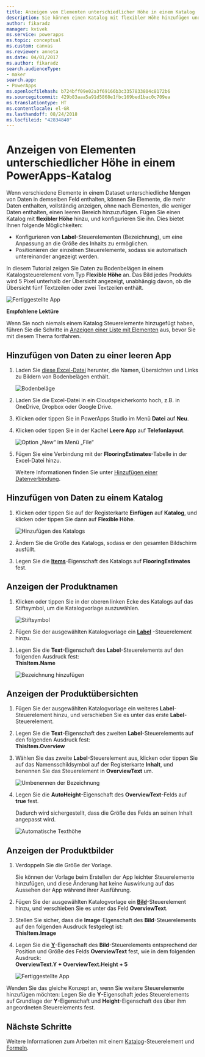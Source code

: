 ```yaml
---
title: Anzeigen von Elementen unterschiedlicher Höhe in einem Katalog | Microsoft-Dokumentation
description: Sie können einen Katalog mit flexibler Höhe hinzufügen und konfigurieren, damit er automatisch an die Größe des Inhalts in jedem Element des Katalogs angepasst wird.
author: fikaradz
manager: kvivek
ms.service: powerapps
ms.topic: conceptual
ms.custom: canvas
ms.reviewer: anneta
ms.date: 04/01/2017
ms.author: fikaradz
search.audienceType:
- maker
search.app:
- PowerApps
ms.openlocfilehash: b724bff09e02a3f69166b3c3357833804c8172b6
ms.sourcegitcommit: 429b83aaa5a91d5868e1fbc169bed1bac0c709ea
ms.translationtype: HT
ms.contentlocale: el-GR
ms.lasthandoff: 08/24/2018
ms.locfileid: "42834840"
---
```

# <a name="show-items-of-different-heights-in-a-powerapps-gallery"></a>Anzeigen von Elementen unterschiedlicher Höhe in einem PowerApps-Katalog
Wenn verschiedene Elemente in einem Dataset unterschiedliche Mengen von Daten in demselben Feld enthalten, können Sie Elemente, die mehr Daten enthalten, vollständig anzeigen, ohne nach Elementen, die weniger Daten enthalten, einen leeren Bereich hinzuzufügen. Fügen Sie einen Katalog mit **flexibler Höhe** hinzu, und konfigurieren Sie ihn. Dies bietet Ihnen folgende Möglichkeiten:

* Konfigurieren von **Label**-Steuerelementen (Bezeichnung), um eine Anpassung an die Größe des Inhalts zu ermöglichen.
* Positionieren der einzelnen Steuerelemente, sodass sie automatisch untereinander angezeigt werden.

In diesem Tutorial zeigen Sie Daten zu Bodenbelägen in einem Katalogsteuerelement vom Typ **Flexible Höhe** an. Das Bild jedes Produkts wird 5 Pixel unterhalb der Übersicht angezeigt, unabhängig davon, ob die Übersicht fünf Textzeilen oder zwei Textzeilen enthält.

![Fertiggestellte App](./media/gallery-dynamic-sizing/dynamic-app.png)

**Empfohlene Lektüre**

Wenn Sie noch niemals einem Katalog Steuerelemente hinzugefügt haben, führen Sie die Schritte in [Anzeigen einer Liste mit Elementen](add-gallery.md) aus, bevor Sie mit diesem Thema fortfahren.

## <a name="add-data-to-a-blank-app"></a>Hinzufügen von Daten zu einer leeren App
1. Laden Sie [diese Excel-Datei](https://az787822.vo.msecnd.net/documentation/get-started-from-data/FlooringEstimates.xlsx) herunter, die Namen, Übersichten und Links zu Bildern von Bodenbelägen enthält.

    ![Bodenbeläge](./media/gallery-dynamic-sizing/flooring-products.png)

2. Laden Sie die Excel-Datei in ein Cloudspeicherkonto hoch, z.B. in OneDrive, Dropbox oder Google Drive.

3. Klicken oder tippen Sie in PowerApps Studio im Menü **Datei** auf **Neu**.

4. Klicken oder tippen Sie in der Kachel **Leere App** auf **Telefonlayout**.

    ![Option „New“ im Menü „File“](./media/gallery-dynamic-sizing/blank-app.png)

5. Fügen Sie eine Verbindung mit der **FlooringEstimates**-Tabelle in der Excel-Datei hinzu.

    Weitere Informationen finden Sie unter [Hinzufügen einer Datenverbindung](add-data-connection.md).

## <a name="add-data-to-a-gallery"></a>Hinzufügen von Daten zu einem Katalog
1. Klicken oder tippen Sie auf der Registerkarte **Einfügen** auf **Katalog**, und klicken oder tippen Sie dann auf **Flexible Höhe**.

    ![Hinzufügen des Katalogs](./media/gallery-dynamic-sizing/add-flexible.png)
2. Ändern Sie die Größe des Katalogs, sodass er den gesamten Bildschirm ausfüllt.

3. Legen Sie die **[Items](controls/properties-core.md)**-Eigenschaft des Katalogs auf **FlooringEstimates** fest.

## <a name="show-the-product-names"></a>Anzeigen der Produktnamen
1. Klicken oder tippen Sie in der oberen linken Ecke des Katalogs auf das Stiftsymbol, um die Katalogvorlage auszuwählen.

    ![Stiftsymbol](./media/gallery-dynamic-sizing/edit-template.png)

2. Fügen Sie der ausgewählten Katalogvorlage ein **[Label](controls/control-text-box.md)** -Steuerelement hinzu.

3. Legen Sie die **Text**-Eigenschaft des **Label**-Steuerelements auf den folgenden Ausdruck fest:<br>
   **ThisItem.Name**

    ![Bezeichnung hinzufügen](./media/gallery-dynamic-sizing/add-text-box.png)

## <a name="show-the-product-overviews"></a>Anzeigen der Produktübersichten
1. Fügen Sie der ausgewählten Katalogvorlage ein weiteres **Label**-Steuerelement hinzu, und verschieben Sie es unter das erste **Label**-Steuerelement.  

2. Legen Sie die **Text**-Eigenschaft des zweiten **Label**-Steuerelements auf den folgenden Ausdruck fest:<br> **ThisItem.Overview**

3. Wählen Sie das zweite **Label**-Steuerelement aus, klicken oder tippen Sie auf das Namensschildsymbol auf der Registerkarte **Inhalt**, und benennen Sie das Steuerelement in **OverviewText** um.

    ![Umbenennen der Bezeichnung](./media/gallery-dynamic-sizing/rename-text-box.png)

4. Legen Sie die **AutoHeight**-Eigenschaft des **OverviewText**-Felds auf **true** fest.

    Dadurch wird sichergestellt, dass die Größe des Felds an seinen Inhalt angepasst wird.

      ![Automatische Texthöhe](./media/gallery-dynamic-sizing/autoheight-text.png)

## <a name="show-the-product-images"></a>Anzeigen der Produktbilder
1. Verdoppeln Sie die Größe der Vorlage.

    Sie können der Vorlage beim Erstellen der App leichter Steuerelemente hinzufügen, und diese Änderung hat keine Auswirkung auf das Aussehen der App während ihrer Ausführung.

2. Fügen Sie der ausgewählten Katalogvorlage ein **[Bild](controls/control-image.md)**-Steuerelement hinzu, und verschieben Sie es unter das Feld **OverviewText**.

3. Stellen Sie sicher, dass die **Image**-Eigenschaft des **Bild**-Steuerelements auf den folgenden Ausdruck festgelegt ist:<br>
    **ThisItem.Image**

4. Legen Sie die **[Y](controls/properties-core.md)**-Eigenschaft des **Bild**-Steuerelements entsprechend der Position und Größe des Felds **OverviewText** fest, wie in dem folgenden Ausdruck:
   <br>**OverviewText.Y + OverviewText.Height + 5**

    ![Fertiggestellte App](./media/gallery-dynamic-sizing/final-app.png)

Wenden Sie das gleiche Konzept an, wenn Sie weitere Steuerelemente hinzufügen möchten: Legen Sie die **Y**-Eigenschaft jedes Steuerelements auf Grundlage der **Y**-Eigenschaft und **Height**-Eigenschaft des über ihm angeordneten Steuerelements fest.

## <a name="next-steps"></a>Nächste Schritte
Weitere Informationen zum Arbeiten mit einem [Katalog](working-with-forms.md)-Steuerelement und [Formeln](working-with-formulas.md).

